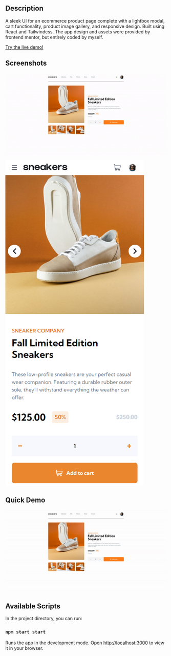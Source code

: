 ## Description

A sleek UI for an ecommerce product page complete with a lightbox modal, cart functionality, product image gallery, and responsive design. Built using React and Tailwindcss. The app design and assets were provided by frontend mentor, but entirely coded by myself.

[Try the live demo!](https://ecommerce-page-d5cfb.web.app/ "live demo")

## Screenshots

![Desktop Screenshot](./demo_imgs/ecommerce-first-frame.gif)

![Mobile Screenshot](./demo_imgs/mobile-screenshot.PNG)

## Quick Demo

![Desktop Demo](./demo_imgs/ecommerce-page-demo-cropped.gif)

## Available Scripts

In the project directory, you can run:

### `npm start start`

Runs the app in the development mode.
Open [http://localhost:3000](http://localhost:3000) to view it in your browser.
